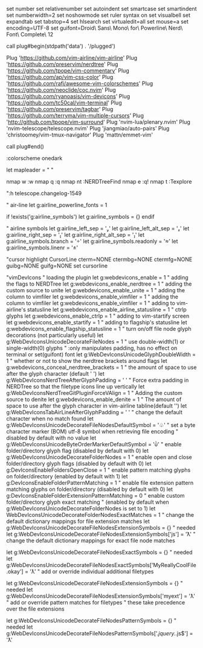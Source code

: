 set number
set relativenumber
set autoindent
set smartcase
set smartindent
set numberwidth=2
set noshowmode
set ruler
syntax on
set visualbell
set expandtab
set tabstop=4
set hlsearch
set virtualedit=all
set mouse=a
set encoding=UTF-8
set guifont=Droid\ Sans\ Mono\ for\ Powerline\ Nerd\ Font\ Complete\ 12

call plug#begin(stdpath('data') . '/plugged')

Plug 'https://github.com/vim-airline/vim-airline'
Plug 'https://github.com/preservim/nerdtree'
Plug 'https://github.com/tpope/vim-commentary'
Plug 'https://github.com/ap/vim-css-color'
Plug 'https://github.com/rafi/awesome-vim-colorschemes'
Plug 'https://github.com/neoclide/coc.nvim'
Plug 'https://github.com/ryanoasis/vim-devicons'
Plug 'https://github.com/tc50cal/vim-terminal'
Plug 'https://github.com/preservim/tagbar'
Plug 'https://github.com/terryma/vim-multiple-cursors'
Plug 'http://github.com/tpope/vim-surround'
Plug 'nvim-lua/plenary.nvim'
Plug 'nvim-telescope/telescope.nvim'
Plug 'jiangmiao/auto-pairs'
Plug 'christoomey/vim-tmux-navigator'
Plug 'mattn/emmet-vim'

call plug#end()

:colorscheme onedark

let mapleader = " "

nmap <Leader>w :w<CR>
nmap <Leader>q :q<CR>
nmap <Leader>nt :NERDTreeFind<CR> 
nmap <Leader>e :q!
nmap <Leader>t :Texplore<CR>


":h telescope.changelog-1549

" air-line
let g:airline_powerline_fonts = 1

if !exists('g:airline_symbols')
    let g:airline_symbols = {}
endif

" airline symbols
let g:airline_left_sep = ''
let g:airline_left_alt_sep = ''
let g:airline_right_sep = ''
let g:airline_right_alt_sep = ''
let g:airline_symbols.branch = ''
let g:airline_symbols.readonly = ''
let g:airline_symbols.linenr = ''

"cursor
highlight CursorLine cterm=NONE ctermbg=NONE ctermfg=NONE guibg=NONE guifg=NONE
set cursorline

"vimDevIcons
 " loading the plugin
let g:webdevicons_enable = 1 
" adding the flags to NERDTree
let g:webdevicons_enable_nerdtree = 1
" adding the custom source to unite
let g:webdevicons_enable_unite = 1
" adding the column to vimfiler
let g:webdevicons_enable_vimfiler = 1
" adding the column to vimfiler
let g:webdevicons_enable_vimfiler = 1
" adding to vim-airline's statusline
let g:webdevicons_enable_airline_statusline = 1
" ctrlp glyphs
let g:webdevicons_enable_ctrlp = 1
" adding to vim-startify screen
let g:webdevicons_enable_startify = 1
" adding to flagship's statusline
let g:webdevicons_enable_flagship_statusline = 1
" turn on/off file node glyph decorations (not particularly useful)
let g:WebDevIconsUnicodeDecorateFileNodes = 1
" use double-width(1) or single-width(0) glyphs
" :only manipulates padding, has no effect on terminal or set(guifont) font
let g:WebDevIconsUnicodeGlyphDoubleWidth = 1
" whether or not to show the nerdtree brackets around flags
let g:webdevicons_conceal_nerdtree_brackets = 1
" the amount of space to use after the glyph character (default ' ')
let g:WebDevIconsNerdTreeAfterGlyphPadding = '  '
" Force extra padding in NERDTree so that the filetype icons line up vertically
let g:WebDevIconsNerdTreeGitPluginForceVAlign = 1
" Adding the custom source to denite
let g:webdevicons_enable_denite = 1
" The amount of space to use after the glyph character in vim-airline tabline(default '')
let g:WebDevIconsTabAirLineAfterGlyphPadding = ' '
" change the default character when no match found
let g:WebDevIconsUnicodeDecorateFileNodesDefaultSymbol = '♧'
" set a byte character marker (BOM) utf-8 symbol when retrieving file encoding
" disabled by default with no value
let g:WebDevIconsUnicodeByteOrderMarkerDefaultSymbol = ''
" enable folder/directory glyph flag (disabled by default with 0)
let g:WebDevIconsUnicodeDecorateFolderNodes = 1
" enable open and close folder/directory glyph flags (disabled by default with 0)
let g:DevIconsEnableFoldersOpenClose = 1
" enable pattern matching glyphs on folder/directory (enabled by default with 1)
let g:DevIconsEnableFolderPatternMatching = 1
" enable file extension pattern matching glyphs on folder/directory (disabled by default with 0)
let g:DevIconsEnableFolderExtensionPatternMatching = 0
" enable custom folder/directory glyph exact matching
" (enabled by default when g:WebDevIconsUnicodeDecorateFolderNodes is set to 1)
let WebDevIconsUnicodeDecorateFolderNodesExactMatches = 1
" change the default dictionary mappings for file extension matches
let g:WebDevIconsUnicodeDecorateFileNodesExtensionSymbols = {} " needed
let g:WebDevIconsUnicodeDecorateFileNodesExtensionSymbols['js'] = 'ƛ'
" change the default dictionary mappings for exact file node matches

let g:WebDevIconsUnicodeDecorateFileNodesExactSymbols = {} " needed
let g:WebDevIconsUnicodeDecorateFileNodesExactSymbols['MyReallyCoolFile.okay'] = 'ƛ'
" add or override individual additional filetypes

let g:WebDevIconsUnicodeDecorateFileNodesExtensionSymbols = {} " needed
let g:WebDevIconsUnicodeDecorateFileNodesExtensionSymbols['myext'] = 'ƛ'
" add or override pattern matches for filetypes
" these take precedence over the file extensions

let g:WebDevIconsUnicodeDecorateFileNodesPatternSymbols = {} " needed
let g:WebDevIconsUnicodeDecorateFileNodesPatternSymbols['.*jquery.*\.js$'] = 'ƛ'
